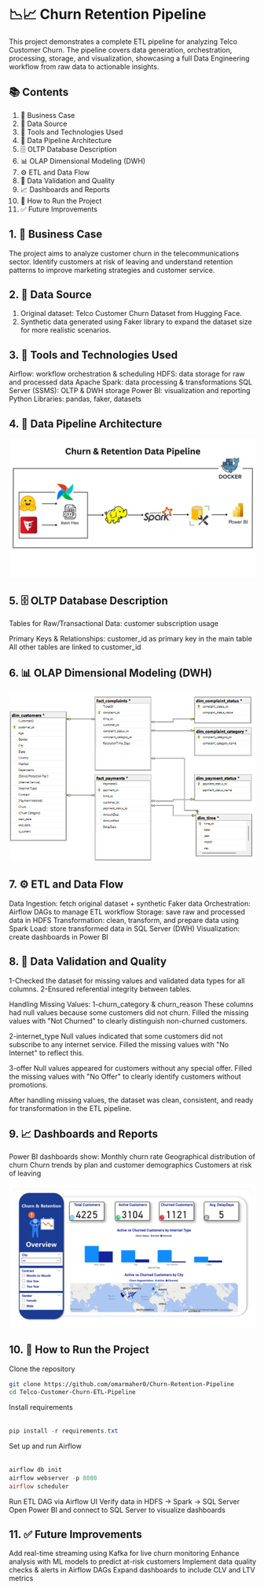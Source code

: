 # 📉📈 Churn Retention Pipeline
This project demonstrates a complete ETL pipeline for analyzing Telco Customer Churn.
The pipeline covers data generation, orchestration, processing, storage, and visualization, showcasing a full Data Engineering workflow from raw data to actionable insights.

## 📚 Contents

1. 📌 Business Case
2. 📁 Data Source
3. 🧰 Tools and Technologies Used
4. 🧱 Data Pipeline Architecture
5. 🗄️ OLTP Database Description
6. 📊 OLAP Dimensional Modeling (DWH)
7. ⚙️ ETL and Data Flow
8. 🧪 Data Validation and Quality
9. 📈 Dashboards and Reports
10. 🚀 How to Run the Project
11. ✅ Future Improvements

## 1. 📌 Business Case

The project aims to analyze customer churn in the telecommunications sector.
Identify customers at risk of leaving and understand retention patterns to improve marketing strategies and customer service.

## 2. 📁 Data Source

1. Original dataset: Telco Customer Churn Dataset from Hugging Face.
2. Synthetic data generated using Faker library to expand the dataset size for more realistic scenarios.

## 3. 🧰 Tools and Technologies Used

Airflow: workflow orchestration & scheduling
HDFS: data storage for raw and processed data
Apache Spark: data processing & transformations
SQL Server (SSMS): OLTP & DWH storage
Power BI: visualization and reporting
Python Libraries: pandas, faker, datasets

## 4. 🧱 Data Pipeline Architecture


!['Data Pipeline Architecture.png'](./Images/Pipeline.jpg)

## 5. 🗄️ OLTP Database Description
Tables for Raw/Transactional Data:
customer
subscription
usage

Primary Keys & Relationships:
customer_id as primary key in the main table
All other tables are linked to customer_id

## 6. 📊 OLAP Dimensional Modeling (DWH)


!['DWH Architecture'](./Images/Churn_DWH_Diagram.png)


## 7. ⚙️ ETL and Data Flow

Data Ingestion: fetch original dataset + synthetic Faker data
Orchestration: Airflow DAGs to manage ETL workflow
Storage: save raw and processed data in HDFS
Transformation: clean, transform, and prepare data using Spark
Load: store transformed data in SQL Server (DWH)
Visualization: create dashboards in Power BI

## 8. 🧪 Data Validation and Quality

1-Checked the dataset for missing values and validated data types for all columns.
2-Ensured referential integrity between tables.

Handling Missing Values:
1-churn_category & churn_reason
These columns had null values because some customers did not churn.
Filled the missing values with "Not Churned" to clearly distinguish non-churned customers.

2-internet_type
Null values indicated that some customers did not subscribe to any internet service.
Filled the missing values with "No Internet" to reflect this.

3-offer
Null values appeared for customers without any special offer.
Filled the missing values with "No Offer" to clearly identify customers without promotions.

After handling missing values, the dataset was clean, consistent, and ready for transformation in the ETL pipeline.

## 9. 📈 Dashboards and Reports

Power BI dashboards show:
Monthly churn rate
Geographical distribution of churn
Churn trends by plan and customer demographics
Customers at risk of leaving

!['Dashboard'](./Images/Dashboard.jpg)


## 10. 🚀 How to Run the Project

Clone the repository
```bash
git clone https://github.com/omarmaher0/Churn-Retention-Pipeline
cd Telco-Customer-Churn-ETL-Pipeline
```

Install requirements
```powershell

pip install -r requirements.txt
```

Set up and run Airflow
```powershell

airflow db init
airflow webserver -p 8080
airflow scheduler
```

Run ETL DAG via Airflow UI
Verify data in HDFS → Spark → SQL Server
Open Power BI and connect to SQL Server to visualize dashboards

## 11. ✅ Future Improvements

Add real-time streaming using Kafka for live churn monitoring
Enhance analysis with ML models to predict at-risk customers
Implement data quality checks & alerts in Airflow DAGs
Expand dashboards to include CLV and LTV metrics
